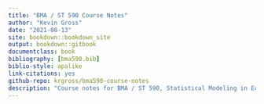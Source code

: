 ```yaml
--- 
title: "BMA / ST 590 Course Notes"
author: "Kevin Gross"
date: "2021-08-13"
site: bookdown::bookdown_site
output: bookdown::gitbook
documentclass: book
bibliography: [bma590.bib]
biblio-style: apalike
link-citations: yes
github-repo: krgross/bma590-course-notes
description: "Course notes for BMA / ST 590, Statistical Modeling in Ecology, NCSU, Fall 2021."
---
```


